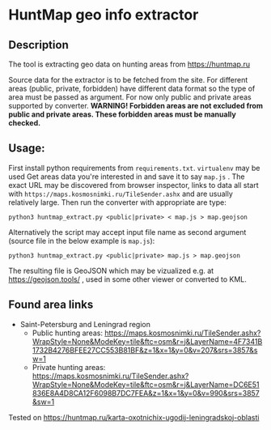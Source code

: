 # HuntMap geo info extractor

## Description
The tool is extracting geo data on hunting areas from https://huntmap.ru

Source data for the extractor is to be fetched from the site. For different areas (public, private, forbidden) have different data format so the type of area must be passed as argument. For now only public and private areas supported by converter.
**WARNING! Forbidden areas are not excluded from public and private areas. These forbidden areas must be manually checked.**

## Usage:
First install python requirements from `requirements.txt`. `virtualenv` may be used
Get areas data you're interested in and save it to say `map.js` . The exact URL may be discovered from browser inspector, links to data all start with `https://maps.kosmosnimki.ru/TileSender.ashx` and are usually relatively large.
Then run the converter with appropriate are type:
```
python3 huntmap_extract.py <public|private> < map.js > map.geojson
```
Alternatively the script may accept input file name as second argument (source file in the below example is `map.js`):
```
python3 huntmap_extract.py <public|private> map.js > map.geojson
```
The resulting file is GeoJSON which may be vizualized e.g. at https://geojson.tools/ , used in some other viewer or converted to KML.

## Found area links
- Saint-Petersburg and Leningrad region
  - Public hunting areas: https://maps.kosmosnimki.ru/TileSender.ashx?WrapStyle=None&ModeKey=tile&ftc=osm&r=j&LayerName=4F7341B1732B4276BFEE27CC553B81BF&z=1&x=1&y=0&v=207&srs=3857&sw=1
  - Private hunting areas: https://maps.kosmosnimki.ru/TileSender.ashx?WrapStyle=None&ModeKey=tile&ftc=osm&r=j&LayerName=DC6E51836E8A4D8CA12F6098B7DC7FEA&z=1&x=1&y=0&v=990&srs=3857&sw=1

Tested on https://huntmap.ru/karta-oxotnichix-ugodij-leningradskoj-oblasti
